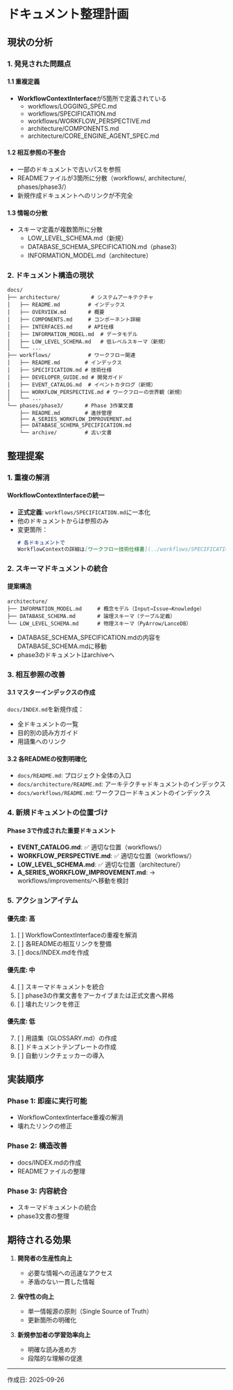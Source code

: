 # ドキュメント整理計画

## 現状の分析

### 1. 発見された問題点

#### 1.1 重複定義
- **WorkflowContextInterface**が5箇所で定義されている
  - workflows/LOGGING_SPEC.md
  - workflows/SPECIFICATION.md
  - workflows/WORKFLOW_PERSPECTIVE.md
  - architecture/COMPONENTS.md
  - architecture/CORE_ENGINE_AGENT_SPEC.md

#### 1.2 相互参照の不整合
- 一部のドキュメントで古いパスを参照
- READMEファイルが3箇所に分散（workflows/, architecture/, phases/phase3/）
- 新規作成ドキュメントへのリンクが不完全

#### 1.3 情報の分散
- スキーマ定義が複数箇所に分散
  - LOW_LEVEL_SCHEMA.md（新規）
  - DATABASE_SCHEMA_SPECIFICATION.md（phase3）
  - INFORMATION_MODEL.md（architecture）

### 2. ドキュメント構造の現状

```
docs/
├── architecture/          # システムアーキテクチャ
│   ├── README.md         # インデックス
│   ├── OVERVIEW.md       # 概要
│   ├── COMPONENTS.md     # コンポーネント詳細
│   ├── INTERFACES.md     # API仕様
│   ├── INFORMATION_MODEL.md  # データモデル
│   ├── LOW_LEVEL_SCHEMA.md   # 低レベルスキーマ（新規）
│   └── ...
├── workflows/            # ワークフロー関連
│   ├── README.md        # インデックス
│   ├── SPECIFICATION.md # 技術仕様
│   ├── DEVELOPER_GUIDE.md # 開発ガイド
│   ├── EVENT_CATALOG.md  # イベントカタログ（新規）
│   ├── WORKFLOW_PERSPECTIVE.md # ワークフローの世界観（新規）
│   └── ...
└── phases/phase3/       # Phase 3作業文書
    ├── README.md        # 進捗管理
    ├── A_SERIES_WORKFLOW_IMPROVEMENT.md
    ├── DATABASE_SCHEMA_SPECIFICATION.md
    └── archive/         # 古い文書
```

## 整理提案

### 1. 重複の解消

#### WorkflowContextInterfaceの統一
- **正式定義**: `workflows/SPECIFICATION.md`に一本化
- 他のドキュメントからは参照のみ
- 変更箇所：
  ```markdown
  # 各ドキュメントで
  WorkflowContextの詳細は[ワークフロー技術仕様書](../workflows/SPECIFICATION.md#workflowcontext)を参照
  ```

### 2. スキーマドキュメントの統合

#### 提案構造
```
architecture/
├── INFORMATION_MODEL.md     # 概念モデル（Input→Issue→Knowledge）
├── DATABASE_SCHEMA.md       # 論理スキーマ（テーブル定義）
└── LOW_LEVEL_SCHEMA.md      # 物理スキーマ（PyArrow/LanceDB）
```

- DATABASE_SCHEMA_SPECIFICATION.mdの内容をDATABASE_SCHEMA.mdに移動
- phase3のドキュメントはarchiveへ

### 3. 相互参照の改善

#### 3.1 マスターインデックスの作成
`docs/INDEX.md`を新規作成：
- 全ドキュメントの一覧
- 目的別の読み方ガイド
- 用語集へのリンク

#### 3.2 各READMEの役割明確化
- `docs/README.md`: プロジェクト全体の入口
- `docs/architecture/README.md`: アーキテクチャドキュメントのインデックス
- `docs/workflows/README.md`: ワークフロードキュメントのインデックス

### 4. 新規ドキュメントの位置づけ

#### Phase 3で作成された重要ドキュメント
- **EVENT_CATALOG.md**: ✅ 適切な位置（workflows/）
- **WORKFLOW_PERSPECTIVE.md**: ✅ 適切な位置（workflows/）
- **LOW_LEVEL_SCHEMA.md**: ✅ 適切な位置（architecture/）
- **A_SERIES_WORKFLOW_IMPROVEMENT.md**: → workflows/improvements/へ移動を検討

### 5. アクションアイテム

#### 優先度: 高
1. [ ] WorkflowContextInterfaceの重複を解消
2. [ ] 各READMEの相互リンクを整備
3. [ ] docs/INDEX.mdを作成

#### 優先度: 中
4. [ ] スキーマドキュメントを統合
5. [ ] phase3の作業文書をアーカイブまたは正式文書へ昇格
6. [ ] 壊れたリンクを修正

#### 優先度: 低
7. [ ] 用語集（GLOSSARY.md）の作成
8. [ ] ドキュメントテンプレートの作成
9. [ ] 自動リンクチェッカーの導入

## 実装順序

### Phase 1: 即座に実行可能
- WorkflowContextInterface重複の解消
- 壊れたリンクの修正

### Phase 2: 構造改善
- docs/INDEX.mdの作成
- READMEファイルの整理

### Phase 3: 内容統合
- スキーマドキュメントの統合
- phase3文書の整理

## 期待される効果

1. **開発者の生産性向上**
   - 必要な情報への迅速なアクセス
   - 矛盾のない一貫した情報

2. **保守性の向上**
   - 単一情報源の原則（Single Source of Truth）
   - 更新箇所の明確化

3. **新規参加者の学習効率向上**
   - 明確な読み進め方
   - 段階的な理解の促進

---
作成日: 2025-09-26